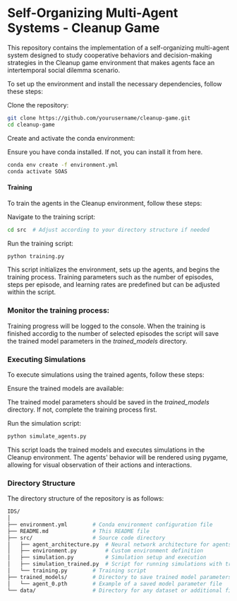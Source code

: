 # Self-Organizing Multi-Agent Systems - Cleanup Game
This repository contains the implementation of a self-organizing multi-agent system designed to study cooperative behaviors and decision-making strategies in the Cleanup game environment that makes agents face an intertemporal social dilemma scenario.

To set up the environment and install the necessary dependencies, follow these steps:

Clone the repository:

```bash
git clone https://github.com/yourusername/cleanup-game.git
cd cleanup-game
```
Create and activate the conda environment:

Ensure you have conda installed. If not, you can install it from here.

```bash
conda env create -f environment.yml
conda activate SOAS
```
#### Training
To train the agents in the Cleanup environment, follow these steps:

Navigate to the training script:

```bash
cd src  # Adjust according to your directory structure if needed
```
Run the training script:

```bash
python training.py
```

This script initializes the environment, sets up the agents, and begins the training process. Training parameters such as the number of episodes, steps per episode, and learning rates are predefined but can be adjusted within the script.

### Monitor the training process:

Training progress will be logged to the console. When the training is finished accordig to the number of selected episodes the script will save the trained model parameters in the *trained_models* directory.

### Executing Simulations
To execute simulations using the trained agents, follow these steps:

Ensure the trained models are available:

The trained model parameters should be saved in the *trained_models* directory. If not, complete the training process first.

Run the simulation script:

``` bash
python simulate_agents.py
```

This script loads the trained models and executes simulations in the Cleanup environment. The agents' behavior will be rendered using pygame, allowing for visual observation of their actions and interactions.

### Directory Structure
The directory structure of the repository is as follows:

``` bash
IDS/
│
├── environment.yml        # Conda environment configuration file
├── README.md              # This README file
├── src/                   # Source code directory
│   ├── agent_architecture.py  # Neural network architecture for agents
│   ├── environment.py         # Custom environment definition
│   ├── simulation.py          # Simulation setup and execution
│   ├── simulation_trained.py  # Script for running simulations with trained agents
│   └── training.py        # Training script
├── trained_models/        # Directory to save trained model parameters
│   └── agent_0.pth        # Example of a saved model parameter file
└── data/                  # Directory for any dataset or additional files
```

